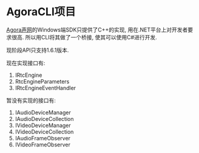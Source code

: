 # AgoraCLI项目

[Agora声网](cn.agora.io)的Windows端SDK只提供了C++的实现, 用在.NET平台上对开发者要求很高. 所以用CLI将其做了一个桥接, 使其可以使用C#进行开发.

现阶段API只支持1.6.1版本. 

现在实现接口有:

1. IRtcEngine
2. RtcEngineParameters
3. IRtcEngineEventHandler

暂没有实现的接口有:

1. IAudioDeviceManager
2. IAudioDeviceCollection
3. IVideoDeviceManager
4. IVideoDeviceCollection
5. IAudioFrameObserver
6. IVideoFrameObserver